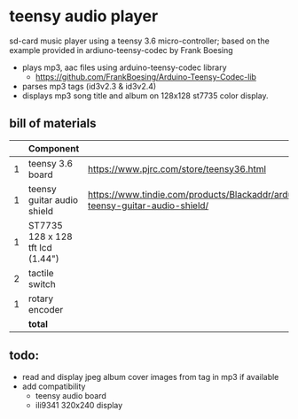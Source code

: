 # teensy audio player
sd-card music player using a teensy 3.6 micro-controller; based on the example provided in ardiuno-teensy-codec by Frank Boesing

* plays mp3, aac files using arduino-teensy-codec library 
  * https://github.com/FrankBoesing/Arduino-Teensy-Codec-lib
* parses mp3 tags (id3v2.3 & id3v2.4)
* displays mp3 song title and album on 128x128 st7735 color display.

## bill of materials
| | Component |  |  |
|--|----|----|----|
| 1 | teensy 3.6 board | https://www.pjrc.com/store/teensy36.html | $29 |
| 1 | teensy guitar audio shield |  https://www.tindie.com/products/Blackaddr/arduino-teensy-guitar-audio-shield/ | $69 |
| 1 | ST7735 128 x 128 tft lcd (1.44") | | $5 |
| 2 | tactile switch | | $4 |
| 1 | rotary encoder | | $4 |
|  | **total** | | **$111** |

## todo:
* read and display jpeg album cover images from tag in mp3 if available
* add compatibility
  * teensy audio board
  * ili9341 320x240 display
